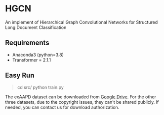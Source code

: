 # HGCN
An implement of Hierarchical Graph Convolutional Networks for Structured Long Document Classification

## Requirements
* Anaconda3 (python=3.8)
* Transformer = 2.1.1

## Easy Run
> cd src/ 
> python train.py

The exAAPD dataset can be downloaded from [Google Drive](https://drive.google.com/drive/folders/1g9s_UiaTVC0GK80s56tiR-Tby-Jbi-wy?usp=sharing). For the other three datasets, due to the copyright issues, they can't be shared publicly. If needed, you can contact us for download authorization.
